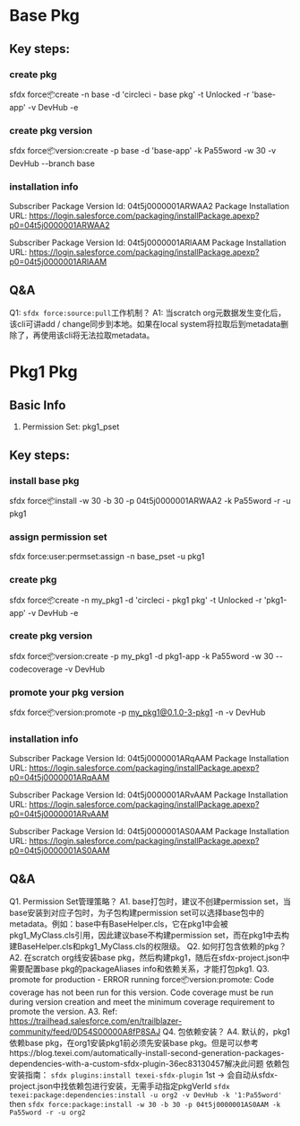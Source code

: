 # Base Pkg
## Key steps:
### create pkg
sfdx force:package:create -n base -d 'circleci - base pkg' -t Unlocked -r 'base-app' -v DevHub -e
### create pkg version
sfdx force:package:version:create -p base -d 'base-app' -k Pa55word -w 30 -v DevHub --branch base
### installation info
<!-- v1.0 -->
Subscriber Package Version Id: 04t5j0000001ARWAA2
Package Installation URL: https://login.salesforce.com/packaging/installPackage.apexp?p0=04t5j0000001ARWAA2
<!-- v2.0 -->
Subscriber Package Version Id: 04t5j0000001ARlAAM
Package Installation URL: https://login.salesforce.com/packaging/installPackage.apexp?p0=04t5j0000001ARlAAM
## Q&A
Q1: `sfdx force:source:pull`工作机制？
A1: 当scratch org元数据发生变化后，该cli可讲add / change同步到本地。如果在local system将拉取后到metadata删除了，再使用该cli将无法拉取metadata。
# Pkg1 Pkg
## Basic Info
1. Permission Set: pkg1_pset
## Key steps:
### install base pkg
sfdx force:package:install -w 30 -b 30 -p 04t5j0000001ARWAA2 -k Pa55word -r -u pkg1
### assign permission set
sfdx force:user:permset:assign -n base_pset -u pkg1
### create pkg
sfdx force:package:create -n my_pkg1 -d 'circleci - pkg1 pkg' -t Unlocked -r 'pkg1-app' -v DevHub -e
### create pkg version
sfdx force:package:version:create -p my_pkg1 -d pkg1-app -k Pa55word -w 30 --codecoverage -v DevHub
### promote your pkg version
sfdx force:package:version:promote -p my_pkg1@0.1.0-3-pkg1 -n -v DevHub
### installation info
<!-- v1.0 -->
Subscriber Package Version Id: 04t5j0000001ARqAAM
Package Installation URL: https://login.salesforce.com/packaging/installPackage.apexp?p0=04t5j0000001ARqAAM
<!-- v2.0 add test class -->
Subscriber Package Version Id: 04t5j0000001ARvAAM
Package Installation URL: https://login.salesforce.com/packaging/installPackage.apexp?p0=04t5j0000001ARvAAM
<!-- v3.0 specify codecoverage for promotion -->
Subscriber Package Version Id: 04t5j0000001AS0AAM
Package Installation URL: https://login.salesforce.com/packaging/installPackage.apexp?p0=04t5j0000001AS0AAM
## Q&A
Q1. Permission Set管理策略？
A1. base打包时，建议不创建permission set，当base安装到对应子包时，为子包构建permission set可以选择base包中的metadata。例如：base中有BaseHelper.cls，它在pkg1中会被pkg1_MyClass.cls引用，因此建议base不构建permission set，而在pkg1中去构建BaseHelper.cls和pkg1_MyClass.cls的权限级。
Q2. 如何打包含依赖的pkg？
A2. 在scratch org线安装base pkg，然后构建pkg1，随后在sfdx-project.json中需要配置base pkg的packageAliases info和依赖关系，才能打包pkg1.
Q3. promote for production - ERROR running force:package:version:promote:  Code coverage has not been run for this version.  Code coverage must be run during version creation and meet the minimum coverage requirement to promote the version.
A3. Ref: https://trailhead.salesforce.com/en/trailblazer-community/feed/0D54S00000A8fP8SAJ
Q4. 包依赖安装？
A4. 默认的，pkg1依赖base pkg，在org1安装pkg1前必须先安装base pkg。但是可以参考https://blog.texei.com/automatically-install-second-generation-packages-dependencies-with-a-custom-sfdx-plugin-36ec83130457解决此问题
依赖包安装指南：
`sfdx plugins:install texei-sfdx-plugin`
1st -> 会自动从sfdx-project.json中找依赖包进行安装，无需手动指定pkgVerId
`sfdx texei:package:dependencies:install -u org2 -v DevHub -k '1:Pa55word'`
then
`sfdx force:package:install -w 30 -b 30 -p 04t5j0000001AS0AAM -k Pa55word -r -u org2`
